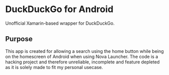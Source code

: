 # DuckDuckGo for Android
Unofficial Xamarin-based wrapper for DuckDuckGo.

## Purpose

This app is created for allowing a search using the home button while being on the homescreen of Android when using Nova Launcher. The code is a hacking project and therefore unreliable, incomplete and feature depleted as it is solely made to fit my personal usecase.
